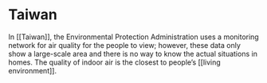 # Taiwan

In [[Taiwan]], the Environmental Protection Administration uses a monitoring network for air quality for the people to view; however, these data only show a large-scale area and there is no way to know the actual situations in homes. The quality of indoor air is the closest to people’s [[living environment]].

